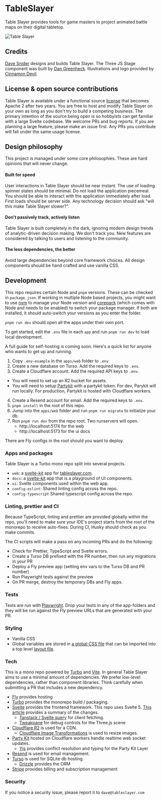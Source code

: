 # TableSlayer

Table Slayer provides tools for game masters to project animated battle maps on their digital tabletop.

![Table Slayer](https://snid.es/2025MAR/u3TtzdPZ8LzoxyA5.png)

## Credits

[Dave Snider](https://davesnider.com) designs and builds Table Slayer. The Three JS Stage component was built by [Dan Greenheck](https://dangreenheck.com/). Illustrations and logo provided by [Cinnamon Devil](https://cinnamondevilsart.com/).

## License & open source contributions

Table Slayer is available under a functional source [license](LICENSE.md) that becomes Apache 2 after two years. You are free to host and modify Table Slayer on your own as long as you don't try to build a competing business. The primary intention of the source being open is so hobbyists can get familiar with a large Svelte codebase. We welcome PRs and bug reports. If you are planning a large feature, please make an issue first. Any PRs you contribute will fall under the same usage license.

## Design philosophy

This project is managed under some core philosophies. These are hard opinions that will never change.

#### Built for speed

User interactions in Table Slayer should be near instant. The use of loading spinner states should be minimal. Do not load the application piecemeal. You should be able to interact with the application immediately after load. First loads should be server side. Any technology decision should ask "will this make Table Slayer slower?".

#### Don't passively track, actively listen

Table Slayer is built completely in the dark, ignoring modern design trends of analytic-driven decision making. We don't track you. New features are considered by talking to users and listening to the community.

#### The less dependencies, the better

Avoid large dependencies beyond core framework choices. All design components should be hand crafted and use vanilla CSS.

## Development

This repo requires certain Node and `pnpm` versions. These can be checked in `package.json`. If working in multiple Node based projects, you might want to use [nvm](https://github.com/nvm-sh/nvm) to manage your Node version and [corepack](https://nodejs.org/api/corepack.html#enabling-the-feature) (which comes with Node and needs to be enabled) to switch your package manager. If both are installed, it should auto-switch your versions as you enter the folder.

`pnpm run dev` should open all the apps under their own port.

To get started, edit the `.env` file in each `app` and run `pnpm run dev` to load local development.

A full guide for self-hosting is coming soon. Here's a quick list for anyone who wants to get up and running.

1. Copy `.env-example` in the `apps/web` folder to `.env`
2. Create a new database on Turso. Add the required keys to `.env`.
3. Create a Cloudflare account. Add the required API keys to `.env`.

- You will need to set up an R2 bucket for assets.
- You will need to setup [Partykit](https://docs.partykit.io/) with a partykit token. For dev, Parykit will run locally. For production, Partykit is hosted with Cloudflare workers.

4. Create a Resend account for email. Add the required keys to `.env`.
5. `pnpm install` in the root of this repo.
6. Jump into the `apps/web` folder and run `pnpm run migrate` to initialize your db.
7. Run `pnpm run dev` from the repo root. Two runservers will open.
   - http://localhost:5174 for the web
   - http://localhost:5173 for the ui docs

There are Fly configs in the root should you want to deploy.

### Apps and packages

Table Slayer is a Turbo mono repo split into several projects.

- `web`: a [svelte-kit](https://kit.svelte.dev/) app for [tableslayer.com](https://tableslayer.com).
- `docs`: a [svelte-kit](https://kit.svelte.dev/) app that is a playground of UI components.
- `ui`: Svelte components used within the web app.
- `config-eslint`: Shared linting config across the repo.
- `config-typescript` Shared typescript config across the repo.

### Linting, prettier and CI

Because TypeScript, linting and prettier are provided globally within the repo, you'll need to make sure your IDE's project starts from the root of the monorepo to receive auto-fixes. During CI, Husky should check as you make commits.

The CI scripts will make a pass on any incoming PRs and do the following:

- Check for Prettier, TypeScript and Svelte errors.
- Create a Turso DB prefixed with the PR number, then run any migrations in your PR
- Deploy a Fly preview app (setting env vars to the Turso DB and PR number)
- Run Playwright tests against the preview
- On PR merge, destroy the temporary DBs and Fly apps.

### Tests

Tests are run with [Playwright](https://playwright.dev/). Drop your tests in any of the app-folders and they will be run against the Fly preview URLs that are generated with your PR.

### Styling

- Vanilla CSS
- Global variables are stored in [a global CSS file](https://github.com/Siege-Perilous/tableslayer/blob/main/packages/ui/styles/globals.css) that can be imported into a top level [layout file](https://github.com/Siege-Perilous/tableslayer/blob/main/apps/web/src/routes/%252Blayout.svelte).

### Tech

This is a mono repo powered by [Turbo](https://turbo.build) and [Vite](https://vitejs.dev/). In general Table Slayer aims to use a minimal amount of dependencies. We prefer low-level dependencies, rather than component libraries. Think carefully when submitting a PR that includes a new dependency.

- [Fly](https://fly.io) provides hosting
- [Turbo](https://turbo.build) provides the monorepo build / packaging.
- [Svelte](https://svelte.dev/) provides the frontend framework. This repo uses Svelte 5. [This article](https://sveltekit.io/blog/svelte-5) provides a summary of the changes.
  - [Tanstack / Svelte query](https://tanstack.com/) for client fetching.
  - [Tweakpane](https://kitschpatrol.com/svelte-tweakpane-ui/docs/getting-started) for debug controls for the Three.js scene
- [Cloudflare R2](https://developers.cloudflare.com/r2/) is used for a CDN.
  - [Cloudflare Image Transformations](https://developers.cloudflare.com/images/transform-images/transform-via-url/) is used to resize images.
- [Party Kit](https://www.partykit.io/) hosted on Cloudflare workers handle realtime web socket updates.
  - [Yjs](https://yjs.dev/) provides conflict resolution and typing for the Party Kit Layer
- [Resend](https://resend.com) is used for email management.
- [Turso](https://turso.com) is used for SQLite db hosting.
  - [Drizzle](https://orm.drizzle.team) provides the ORM
- [Stripe](https://stripe.com) provides billing and subscription management

### Security

If you notice a security issue, please report it to `dave@tableslayer.com`

